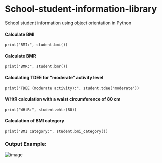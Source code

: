 # School-student-information-library

School student information using object orientation in Python

#### Calculate BMI

    print("BMI:", student.bmi())

####  Calculate BMR
    print("BMR:", student.bmr())


####  Calculating TDEE for "moderate" activity level
    print("TDEE (moderate activity):", student.tdee('moderate'))


####  WHtR calculation with a waist circumference of 80 cm
    print("WHtR:", student.whtr(80))


#### Calculation of BMI category
    print("BMI Category:", student.bmi_category())


### Output Example:
![image](https://github.com/Peyman2012/School-student-information-library/assets/88220773/0c38b95d-dbd4-4a86-8542-4b079ca22ce6)

